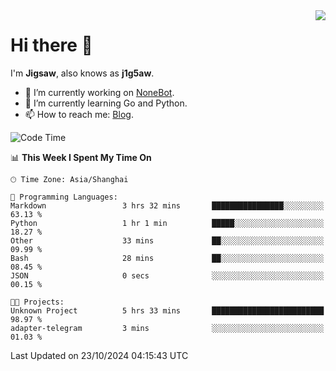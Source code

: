 <a href="#">
  <img align="right" src="https://github-readme-stats.vercel.app/api?username=j1g5awi&count_private=true&show_icons=true&title_color=80070B&text_color=B3B3B3&bg_color=212121&icon_color=80070B" />
</a>

# Hi there 👋

I'm **Jigsaw**, also knows as **j1g5aw**.

- 🔭 I’m currently working on [NoneBot](https://github.com/nonebot).
- 🌱 I’m currently learning Go and Python.
- 📫 How to reach me: [Blog](https://blog.maddestroyer.xyz/).

<!--START_SECTION:waka-->
![Code Time](http://img.shields.io/badge/Code%20Time-1%2C775%20hrs%2043%20mins-blue)

📊 **This Week I Spent My Time On** 

```text
🕑︎ Time Zone: Asia/Shanghai

💬 Programming Languages: 
Markdown                 3 hrs 32 mins       ████████████████░░░░░░░░░   63.13 % 
Python                   1 hr 1 min          █████░░░░░░░░░░░░░░░░░░░░   18.27 % 
Other                    33 mins             ██░░░░░░░░░░░░░░░░░░░░░░░   09.99 % 
Bash                     28 mins             ██░░░░░░░░░░░░░░░░░░░░░░░   08.45 % 
JSON                     0 secs              ░░░░░░░░░░░░░░░░░░░░░░░░░   00.15 % 

🐱‍💻 Projects: 
Unknown Project          5 hrs 33 mins       █████████████████████████   98.97 % 
adapter-telegram         3 mins              ░░░░░░░░░░░░░░░░░░░░░░░░░   01.03 % 
```


 Last Updated on 23/10/2024 04:15:43 UTC
<!--END_SECTION:waka-->
